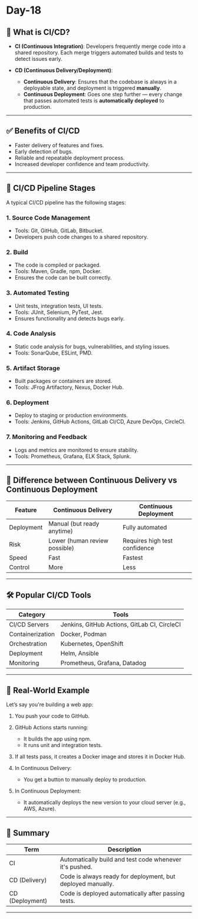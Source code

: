 # Day-18

## 🔁 **What is CI/CD?**

* **CI (Continuous Integration)**: Developers frequently merge code into a shared repository. Each merge triggers automated builds and tests to detect issues early.
* **CD (Continuous Delivery/Deployment)**:

  * **Continuous Delivery**: Ensures that the codebase is always in a deployable state, and deployment is triggered **manually**.
  * **Continuous Deployment**: Goes one step further — every change that passes automated tests is **automatically deployed** to production.

---

## ✅ **Benefits of CI/CD**

* Faster delivery of features and fixes.
* Early detection of bugs.
* Reliable and repeatable deployment process.
* Increased developer confidence and team productivity.

---

## 🔧 **CI/CD Pipeline Stages**

A typical CI/CD pipeline has the following stages:

### 1. **Source Code Management**

* Tools: Git, GitHub, GitLab, Bitbucket.
* Developers push code changes to a shared repository.

### 2. **Build**

* The code is compiled or packaged.
* Tools: Maven, Gradle, npm, Docker.
* Ensures the code can be built correctly.

### 3. **Automated Testing**

* Unit tests, integration tests, UI tests.
* Tools: JUnit, Selenium, PyTest, Jest.
* Ensures functionality and detects bugs early.

### 4. **Code Analysis**

* Static code analysis for bugs, vulnerabilities, and styling issues.
* Tools: SonarQube, ESLint, PMD.

### 5. **Artifact Storage**

* Built packages or containers are stored.
* Tools: JFrog Artifactory, Nexus, Docker Hub.

### 6. **Deployment**

* Deploy to staging or production environments.
* Tools: Jenkins, GitHub Actions, GitLab CI/CD, Azure DevOps, CircleCI.

### 7. **Monitoring and Feedback**

* Logs and metrics are monitored to ensure stability.
* Tools: Prometheus, Grafana, ELK Stack, Splunk.

---

## 🔄 **Difference between Continuous Delivery vs Continuous Deployment**

| Feature    | Continuous Delivery           | Continuous Deployment         |
| ---------- | ----------------------------- | ----------------------------- |
| Deployment | Manual (but ready anytime)    | Fully automated               |
| Risk       | Lower (human review possible) | Requires high test confidence |
| Speed      | Fast                          | Fastest                       |
| Control    | More                          | Less                          |

---

## 🛠️ **Popular CI/CD Tools**

| Category         | Tools                                        |
| ---------------- | -------------------------------------------- |
| CI/CD Servers    | Jenkins, GitHub Actions, GitLab CI, CircleCI |
| Containerization | Docker, Podman                               |
| Orchestration    | Kubernetes, OpenShift                        |
| Deployment       | Helm, Ansible                                |
| Monitoring       | Prometheus, Grafana, Datadog                 |

---

## 🧠 **Real-World Example**

Let’s say you're building a web app:

1. You push your code to GitHub.
2. GitHub Actions starts running:

   * It builds the app using npm.
   * It runs unit and integration tests.
3. If all tests pass, it creates a Docker image and stores it in Docker Hub.
4. In Continuous Delivery:

   * You get a button to manually deploy to production.
5. In Continuous Deployment:

   * It automatically deploys the new version to your cloud server (e.g., AWS, Azure).

---

## 📌 Summary

| Term            | Description                                                 |
| --------------- | ----------------------------------------------------------- |
| CI              | Automatically build and test code whenever it's pushed.     |
| CD (Delivery)   | Code is always ready for deployment, but deployed manually. |
| CD (Deployment) | Code is deployed automatically after passing tests.         |

---



